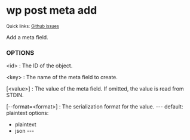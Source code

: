 # wp post meta add

<small>Quick links: <a href="https://github.com/issues?q=is%3Aopen+label%3Acommand%3Apost-meta-add+sort%3Aupdated-desc+org%3Awp-cli">Github issues</a></small>

Add a meta field.

### OPTIONS

&lt;id&gt;
: The ID of the object.

&lt;key&gt;
: The name of the meta field to create.

[&lt;value&gt;]
: The value of the meta field. If omitted, the value is read from STDIN.

[\--format=&lt;format&gt;]
: The serialization format for the value.
\---
default: plaintext
options:
  - plaintext
  - json
\---


